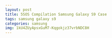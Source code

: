 ```yaml
---
layout: post
title: 5SOS Compilation Samsung Galaxy S9 Case
tags: samsung galaxy s9
categories: samsung
img: 1kU4ZUyApsxGuM7-Kqgokjz37vrbNDC8H
---
```

